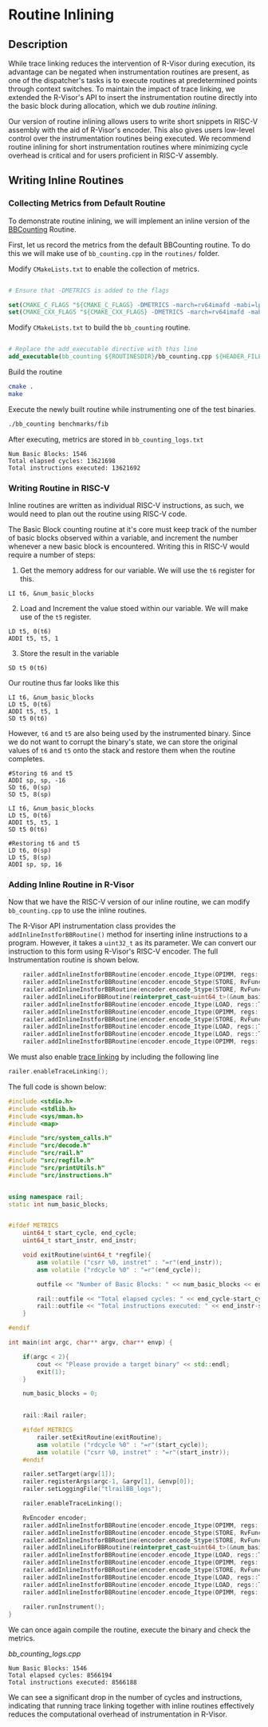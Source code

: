 # Routine Inlining

## Description
While trace linking reduces the intervention of R-Visor during execution, its advantage can be negated when instrumentation routines are present, as one of the dispatcher's tasks is to execute routines at predetermined points through context switches. To maintain the impact of trace linking, we extended the R-Visor's API to insert the instrumentation routine directly into the basic block during allocation, which we dub *routine inlining*. 

Our version of routine inlining allows users to write short snippets in RISC-V assembly with the aid of R-Visor's encoder. This also gives users low-level control over the instrumentation routines being executed. We recommend routine inlining for short instrumentation routines where minimizing cycle overhead is critical and for users proficient in RISC-V assembly.

## Writing Inline Routines

### Collecting Metrics from Default Routine
To demonstrate routine inlining, we will implement an inline version of the [BBCounting](./../building_tools/bb_counting) Routine.

First, let us record the metrics from the default BBCounting routine. To do this we will make use of `bb_counting.cpp` in  the `routines/` folder. 

Modify `CMakeLists.txt` to enable the collection of metrics.

```cmake

# Ensure that -DMETRICS is added to the flags 

set(CMAKE_C_FLAGS "${CMAKE_C_FLAGS} -DMETRICS -march=rv64imafd -mabi=lp64d -mno-relax")
set(CMAKE_CXX_FLAGS "${CMAKE_CXX_FLAGS} -DMETRICS -march=rv64imafd -mabi=lp64d -mno-relax")
```

Modify `CMakeLists.txt` to build the `bb_counting` routine.

```cmake

# Replace the add_executable directive with this line
add_executable(bb_counting ${ROUTINESDIR}/bb_counting.cpp ${HEADER_FILES})
```

Build the routine

```bash
cmake .
make
```

Execute the newly built routine while instrumenting one of the test binaries.

```bash
./bb_counting benchmarks/fib
```

After executing, metrics are stored in `bb_counting_logs.txt`

```
Num Basic Blocks: 1546
Total elapsed cycles: 13621698
Total instructions executed: 13621692
```

### Writing Routine in RISC-V
Inline routines are written as individual RISC-V instructions, as such, we would need to plan out the routine using RISC-V code.

The Basic Block counting routine at it's core must keep track of the number of basic blocks observed within a variable, and increment the number whenever a new basic block is encountered. Writing this in RISC-V would require a number of steps:

1. Get the memory address for our variable. We will use the `t6` register for this.

```assembly
LI t6, &num_basic_blocks
```

2. Load and Increment the value stoed within our variable. We will make use of the `t5` register.

```assembly
LD t5, 0(t6)
ADDI t5, t5, 1
```

3. Store the result in the variable

```assembly
SD t5 0(t6)
```

Our routine thus far looks like this

```assembly
LI t6, &num_basic_blocks
LD t5, 0(t6)
ADDI t5, t5, 1
SD t5 0(t6)
```

However, `t6` and `t5` are also being used by the instrumented binary. Since we do not want to corrupt the binary's state, we can store the original values of `t6` and `t5` onto the stack and restore them when the routine completes.

```assembly
#Storing t6 and t5
ADDI sp, sp, -16
SD t6, 0(sp)
SD t5, 8(sp)

LI t6, &num_basic_blocks
LD t5, 0(t6)
ADDI t5, t5, 1
SD t5 0(t6)

#Restoring t6 and t5
LD t6, 0(sp)
LD t5, 8(sp)
ADDI sp, sp, 16

```

### Adding Inline Routine in R-Visor
Now that we have the RISC-V version of our inline routine, we can modify `bb_counting.cpp` to use the inline routines. 

The R-Visor API instrumentation class provides the `addInlineInstforBBRoutine()` method for inserting inline instructions to a program. However, it takes a `uint32_t` as its parameter. We can convert our instruction to this form using R-Visor's RISC-V encoder. The full Instrumentation routine is shown below.

```c++
    railer.addInlineInstforBBRoutine(encoder.encode_Itype(OPIMM, regs::SP, RvFunct::I::ADDI, regs::SP, -16));
    railer.addInlineInstforBBRoutine(encoder.encode_Stype(STORE, RvFunct::S::SD, regs::SP, regs::T6, 0));
    railer.addInlineInstforBBRoutine(encoder.encode_Stype(STORE, RvFunct::S::SD, regs::SP, regs::T5, 8));
    railer.addInlineLiforBBRoutine(reinterpret_cast<uint64_t>(&num_basic_blocks), regs::T6);
    railer.addInlineInstforBBRoutine(encoder.encode_Itype(LOAD, regs::T5, RvFunct::I::LD, regs::T6, 0));
    railer.addInlineInstforBBRoutine(encoder.encode_Itype(OPIMM, regs::T5, RvFunct::I::ADDI, regs::T5, 1));
    railer.addInlineInstforBBRoutine(encoder.encode_Stype(STORE, RvFunct::S::SD, regs::T6, regs::T5, 0));
    railer.addInlineInstforBBRoutine(encoder.encode_Itype(LOAD, regs::T6, RvFunct::I::LD, regs::SP, 0));
    railer.addInlineInstforBBRoutine(encoder.encode_Itype(LOAD, regs::T5, RvFunct::I::LD, regs::SP, 8));
    railer.addInlineInstforBBRoutine(encoder.encode_Itype(OPIMM, regs::SP, RvFunct::I::ADDI, regs::SP, 16));
```

We must also enable [trace linking](./trace_linking) by including the following line 

```c++
railer.enableTraceLinking();
```

The full code is shown below:

```c++
#include <stdio.h>
#include <stdlib.h>
#include <sys/mman.h>
#include <map>

#include "src/system_calls.h"
#include "src/decode.h"
#include "src/rail.h"
#include "src/regfile.h"
#include "src/printUtils.h"
#include "src/instructions.h"


using namespace rail;
static int num_basic_blocks;


#ifdef METRICS
    uint64_t start_cycle, end_cycle;
    uint64_t start_instr, end_instr;    

    void exitRoutine(uint64_t *regfile){
        asm volatile ("csrr %0, instret" : "=r"(end_instr));
        asm volatile ("rdcycle %0" : "=r"(end_cycle));

        outfile << "Number of Basic Blocks: " << num_basic_blocks << endl;

        rail::outfile << "Total elapsed cycles: " << end_cycle-start_cycle << endl;
        rail::outfile << "Total instructions executed: " << end_instr-start_instr << endl;
    }

#endif

int main(int argc, char** argv, char** envp) {

    if(argc < 2){
        cout << "Please provide a target binary" << std::endl;
        exit(1);
    }

    num_basic_blocks = 0;
    

    rail::Rail railer;

    #ifdef METRICS
        railer.setExitRoutine(exitRoutine);
        asm volatile ("rdcycle %0" : "=r"(start_cycle));
        asm volatile ("csrr %0, instret" : "=r"(start_instr));
    #endif

    railer.setTarget(argv[1]);
    railer.registerArgs(argc-1, &argv[1], &envp[0]);
    railer.setLoggingFile("tlrailBB_logs");

    railer.enableTraceLinking();

    RvEncoder encoder;
    railer.addInlineInstforBBRoutine(encoder.encode_Itype(OPIMM, regs::SP, RvFunct::I::ADDI, regs::SP, -16));
    railer.addInlineInstforBBRoutine(encoder.encode_Stype(STORE, RvFunct::S::SD, regs::SP, regs::T6, 0));
    railer.addInlineInstforBBRoutine(encoder.encode_Stype(STORE, RvFunct::S::SD, regs::SP, regs::T5, 8));
    railer.addInlineLiforBBRoutine(reinterpret_cast<uint64_t>(&num_basic_blocks), regs::T6);
    railer.addInlineInstforBBRoutine(encoder.encode_Itype(LOAD, regs::T5, RvFunct::I::LD, regs::T6, 0));
    railer.addInlineInstforBBRoutine(encoder.encode_Itype(OPIMM, regs::T5, RvFunct::I::ADDI, regs::T5, 1));rail::RvDecoder decoder;
    railer.addInlineInstforBBRoutine(encoder.encode_Stype(STORE, RvFunct::S::SD, regs::T6, regs::T5, 0));
    railer.addInlineInstforBBRoutine(encoder.encode_Itype(LOAD, regs::T6, RvFunct::I::LD, regs::SP, 0));
    railer.addInlineInstforBBRoutine(encoder.encode_Itype(LOAD, regs::T5, RvFunct::I::LD, regs::SP, 8));
    railer.addInlineInstforBBRoutine(encoder.encode_Itype(OPIMM, regs::SP, RvFunct::I::ADDI, regs::SP, 16));
    
    railer.runInstrument();
}
```

We can once again compile the routine, execute the binary and check the metrics.

*bb_counting_logs.cpp*
```
Num Basic Blocks: 1546
Total elapsed cycles: 8566194
Total instructions executed: 8566188
```

We can see a significant drop in the number of cycles and instructions, indicating that running trace linking together with inline routines effectively reduces the computational overhead of instrumentation in R-Visor.
